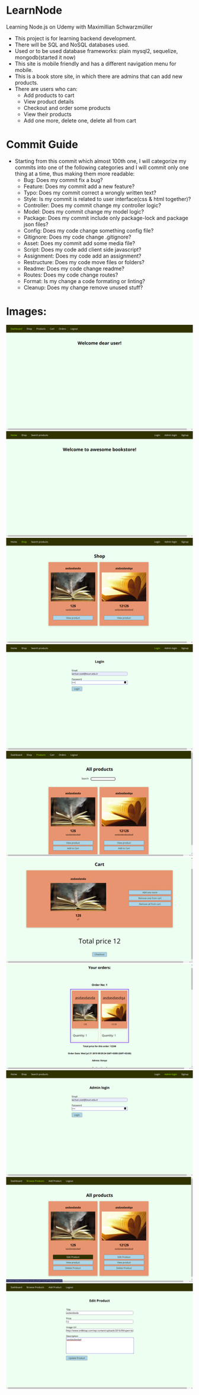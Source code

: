 # LearnNode
Learning Node.js on Udemy with Maximillian Schwarzmüller

* This project is for learning backend development.
* There will be SQL and NoSQL databases used.
* Used or to be used database frameworks: plain mysql2, sequelize, mongodb(started it now)
* This site is mobile friendly and has a different navigation menu for mobile.
* This is a book store site, in which there are admins that can add new products.
* There are users who can:
    * Add products to cart
    * View product details
    * Checkout and order some products
    * View their products
    * Add one more, delete one, delete all from cart
# Commit Guide

* Starting from this commit which almost 100th one, I will categorize my commits into one of the following categories and I will commit only one thing at a time, thus making them more readable:
    * Bug: Does my commit fix a bug?
    * Feature: Does my commit add a new feature?
    * Typo: Does my commit correct a wrongly written text?
    * Style: Is my commit is related to user interface(css & html together)?
    * Controller: Does my commit change my controller logic?
    * Model: Does my commit change my model logic?
    * Package: Does my commit include only package-lock and package json files?
    * Config: Does my code change something config file?
    * Gitignore: Does my code change .gitignore?
    * Asset: Does my commit add some media file?
    * Script: Does my code add client side javascript?
    * Assignment: Does my code add an assignment?
    * Restructure: Does my code move files or folders?
    * Readme: Does my code change readme?
    * Routes: Does my code change routes?
    * Format: Is my change a code formating or linting?
    * Cleanup: Does my change remove unused stuff?
    
# Images:
![1](repoImages/1.png)
![2](repoImages/2.png)
![3](repoImages/3.png)
![4](repoImages/4.png)
![5](repoImages/5.png)
![6](repoImages/6.png)
![7](repoImages/7.png)
![8](repoImages/8.png)
![9](repoImages/9.png)
![10](repoImages/10.png)
